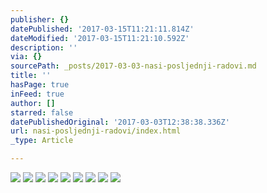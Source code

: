 ```yaml
---
publisher: {}
datePublished: '2017-03-15T11:21:11.814Z'
dateModified: '2017-03-15T11:21:10.592Z'
description: ''
via: {}
sourcePath: _posts/2017-03-03-nasi-posljednji-radovi.md
title: ''
hasPage: true
inFeed: true
author: []
starred: false
datePublishedOriginal: '2017-03-03T12:38:38.336Z'
url: nasi-posljednji-radovi/index.html
_type: Article

---
```

![](https://the-grid-user-content.s3-us-west-2.amazonaws.com/4d09ca2c-2f27-4cab-9d60-e2e14cdd334a.jpg)
![](https://the-grid-user-content.s3-us-west-2.amazonaws.com/df324339-7407-4ab6-87c1-7d82178637e7.jpg)
![](https://the-grid-user-content.s3-us-west-2.amazonaws.com/63169855-56c1-4e98-a826-761997353c65.jpg)
![](https://the-grid-user-content.s3-us-west-2.amazonaws.com/fde6be3a-2e23-4155-825b-76d2ab703177.jpg)
![](https://the-grid-user-content.s3-us-west-2.amazonaws.com/f24055f5-1f74-48b5-9dbd-e9e89f29d4d0.jpg)
![](https://the-grid-user-content.s3-us-west-2.amazonaws.com/18b673f4-bcae-4c3d-859b-33f13f24f696.jpg)
![](https://the-grid-user-content.s3-us-west-2.amazonaws.com/db1bd6d2-ebaf-4a2b-9f25-5f5167c807cf.jpg)
![](https://the-grid-user-content.s3-us-west-2.amazonaws.com/fd78cf62-37aa-465d-ab06-8b337be6b4ce.jpg)
![](https://the-grid-user-content.s3-us-west-2.amazonaws.com/84aa1a0a-d02f-4a85-a9d8-4e5bcd5b3cbe.jpg)